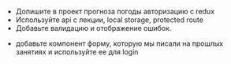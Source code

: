 - Допишите в проект прогноза погоды авторизацию с redux
- Используйте api с лекции, local storage, protected route
- Добавьте валидацию и отображение ошибок.

* добавьте компонент форму, которую мы писали на прошлых занятиях и используйте ее для login
